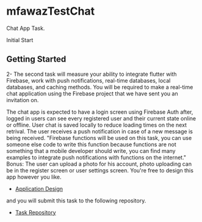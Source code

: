# mfawazTestChat

Chat App Task.

Initial Start

## Getting Started

2- The second task will measure your ability to integrate flutter with Firebase, work with push notifications, real-time databases, local databases, and caching methods.
You will be required to make a real-time chat application using the Firebase project that we have sent you an invitation on.

The chat app is expected to have a login screen using Firebase Auth after, logged in users can see every registered user and their current state online or offline.
User chat is saved locally to reduce loading times on the next retrival.
The user receives a push notification in case of a new message is being received. "Firebase functions will be used on this task, you can use someone else code to write this function because functions are not something that a mobile developer should write, you can find many examples to integrate push notifications with functions on the internet."
Bonus: The user can upload a photo for his account, photo uploading can be in the register screen or user settings screen.
You're free to design this app however you like.

- [Application Design](https://www.figma.com/file/DtoecYhD0oFWaqabQMQXek/Untitled?node-id=0%3A1)

and you will submit this task to the following repository.

- [Task Repository](https://github.com/Elsystm-Inc/mFawazAssessmentTestChat)